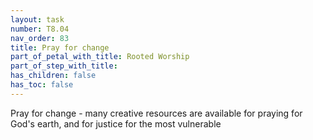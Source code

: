 ```yaml
---
layout: task
number: T8.04
nav_order: 83
title: Pray for change
part_of_petal_with_title: Rooted Worship
part_of_step_with_title: 
has_children: false
has_toc: false
---
```


Pray for change - many creative resources are available for praying for God's earth, and for justice for the most vulnerable
